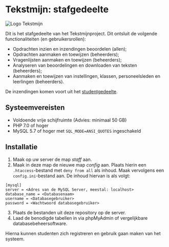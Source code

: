 # Tekstmijn: stafgedeelte
![Logo Tekstmijn](https://tekstmijn.nl/staff/assets/img/mailheader.png)

Dit is het stafgedeelte van het Tekstmijnproject. 
Dit ontsluit de volgende functionaliteiten (en gebruikersrollen):
*   Opdrachten inzien en inzendingen beoordelen (allen);
*   Opdrachten aanmaken en toewijzen (beheerders);
*   Vragenlijsten aanmaken en toewijzen (beheerders);
*   Analyseren van beoordelingen en downloaden van teksten (beheerders);
*   Aanmaken en toewijzen van instellingen, klassen, personeelsleden en leerlingen (beheerders). 

De inzendingen komen voort uit het
[studentgedeelte](https://www.github.com/leonmelein/tekstmijn).

## Systeemvereisten
*   Voldoende vrije schijfruimte (Advies: minimaal 50 GB)
*   PHP 7.0 of hoger
*   MySQL 5.7 of hoger met `SQL_MODE=ANSI_QUOTES` ingeschakeld

## Installatie
1.  Maak op uw server de map _staff_ aan.
2.  Maak in deze map de nieuwe map _config_ aan. Plaats hierin een `.htaccess`-bestand
met `deny from all` als inhoud. Maak vervolgens een `config.ini`-bestand
aan. De inhoud hiervan is als volgt: 
```
[mysql]
server = <Adres van de MySQL Server, meestal: localhost>
database_name = <Databasenaam>
username = <Databasegebruiker>
password = <Wachtwoord databasegebruiker>
```

3.  Plaats de bestanden uit deze repository op de server.
4.  Laad de benodigde tabellen in via phpMyAdmin of vergelijkbare databasebeheersoftware.

Hierna kunnen studenten zich registreren en gebruik 
gaan maken van het systeem.

